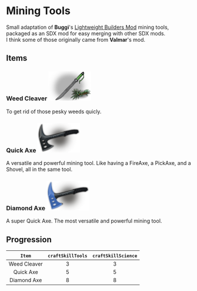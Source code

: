 <!--Read this in github to have all the visuals and formatting: https://github.com/manux32/7dtdSdxMods/tree/master/Manux_MiningTools-->
# Mining Tools
Small adaptation of **Buggi**'s [Lightweight Builders Mod](https://7daystodie.com/forums/showthread.php?84086-Lightweight-Builders-Mod) mining tools, packaged as an SDX mod for easy merging with other SDX mods.  
I think some of those originally came from **Valmar**'s mod.  

## Items
### Weed Cleaver ![wc](Icons/weedCleaver.png)
To get rid of those pesky weeds quicly.

### Quick Axe ![qa](Icons/quickaxe.png)
A versatile and powerful mining tool. Like having a FireAxe, a PickAxe, and a Shovel, all in the same tool.

### Diamond Axe ![da](Icons/diamondaxe.png)
A super Quick Axe. The most versatile and powerful mining tool.

## Progression
| ```Item``` | ```craftSkillTools``` | ```craftSkillScience``` |
|:---:|:---:|:---:|
| Weed Cleaver | 3 | 3 |
| Quick Axe | 5 | 5 |
| Diamond Axe | 8 | 8 | 
